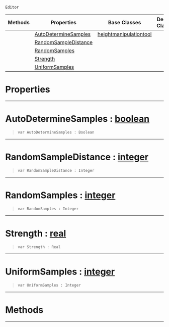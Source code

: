  `Editor`

|Methods|Properties|Base Classes|Derived Classes|
|---|---|---|---|
| |[ AutoDetermineSamples](https://github.com/zeroengineteam/ZeroDocs/blob/master/code_reference/class_reference/smoothsharpentool.markdown#autodeterminesamples-zer)|[heightmanipulationtool](https://github.com/zeroengineteam/ZeroDocs/blob/master/code_reference/class_reference/heightmanipulationtool.markdown)| |
| |[ RandomSampleDistance](https://github.com/zeroengineteam/ZeroDocs/blob/master/code_reference/class_reference/smoothsharpentool.markdown#randomsampledistance-zer)| | |
| |[ RandomSamples](https://github.com/zeroengineteam/ZeroDocs/blob/master/code_reference/class_reference/smoothsharpentool.markdown#randomsamples-zero-engin)| | |
| |[ Strength](https://github.com/zeroengineteam/ZeroDocs/blob/master/code_reference/class_reference/smoothsharpentool.markdown#strength-zero-engine-doc)| | |
| |[ UniformSamples](https://github.com/zeroengineteam/ZeroDocs/blob/master/code_reference/class_reference/smoothsharpentool.markdown#uniformsamples-zero-engi)| | |


 #  Properties


---  
 #  AutoDetermineSamples : [boolean](https://github.com/zeroengineteam/ZeroDocs/blob/master/code_reference/nada_base_types/boolean.markdown)

> 
> ``` lang=cpp, name=Nada
> var AutoDetermineSamples : Boolean


---  
 #  RandomSampleDistance : [integer](https://github.com/zeroengineteam/ZeroDocs/blob/master/code_reference/nada_base_types/integer.markdown)

> 
> ``` lang=cpp, name=Nada
> var RandomSampleDistance : Integer


---  
 #  RandomSamples : [integer](https://github.com/zeroengineteam/ZeroDocs/blob/master/code_reference/nada_base_types/integer.markdown)

> 
> ``` lang=cpp, name=Nada
> var RandomSamples : Integer


---  
 #  Strength : [real](https://github.com/zeroengineteam/ZeroDocs/blob/master/code_reference/nada_base_types/real.markdown)

> 
> ``` lang=cpp, name=Nada
> var Strength : Real


---  
 #  UniformSamples : [integer](https://github.com/zeroengineteam/ZeroDocs/blob/master/code_reference/nada_base_types/integer.markdown)

> 
> ``` lang=cpp, name=Nada
> var UniformSamples : Integer


---  
 #  Methods


---  
 

 